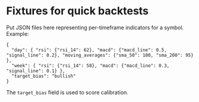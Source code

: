 # Fixtures for quick backtests

Put JSON files here representing per-timeframe indicators for a symbol. Example:

```
{
  "day": { "rsi": {"rsi_14": 62}, "macd": {"macd_line": 0.5, "signal_line": 0.2}, "moving_averages": {"sma_50": 100, "sma_200": 95} },
  "week": { "rsi": {"rsi_14": 58}, "macd": {"macd_line": 0.3, "signal_line": 0.1} },
  "target_bias": "bullish"
}
```

The `target_bias` field is used to score calibration.


